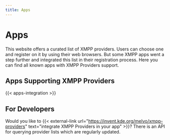 ```yaml
---
title: Apps
---
```


# Apps

This website offers a curated list of XMPP providers.
Users can choose one and register on it by using their web browsers.
But some XMPP apps went a step further and integrated this list in their registration process.
Here you can find all known apps with XMPP Providers support.

## Apps Supporting XMPP Providers

{{< apps-integration >}}

## For Developers

Would you like to {{< external-link url="https://invent.kde.org/melvo/xmpp-providers" text="integrate XMPP Providers in your app" >}}?
There is an API for querying provider lists which are regularly updated.
